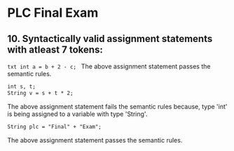 # PLC Final Exam

## 10. Syntactically valid assignment statements with atleast 7 tokens:
`txt
int a = b + 2 - c;
`
The above assignment statement passes the semantic rules. 


```txt
int s, t;
String v = s + t * 2;
```
The above assignment statement fails the semantic rules because, type 'int' is being assigned to a variable with type 'String'.



```txt
String plc = "Final" + "Exam";
```
The above assignment statement passes the semantic rules.
